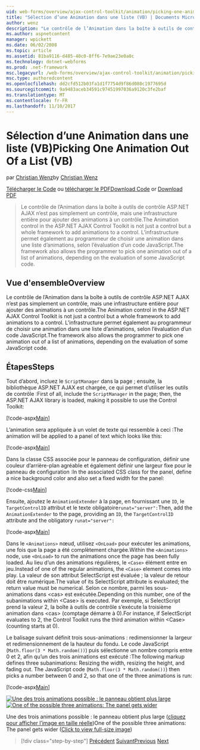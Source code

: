 ```yaml
---
uid: web-forms/overview/ajax-control-toolkit/animation/picking-one-animation-out-of-a-list-vb
title: "Sélection d’une Animation dans une liste (VB) | Documents Microsoft"
author: wenz
description: "Le contrôle de l’Animation dans la boîte à outils de contrôle ASP.NET AJAX n’est pas simplement un contrôle, mais une infrastructure entière pour ajouter des animations à un contrôle. Le framework également autoriser..."
ms.author: aspnetcontent
manager: wpickett
ms.date: 06/02/2008
ms.topic: article
ms.assetid: 81ba9116-d485-40c0-8ff6-7e9ae23e0a0c
ms.technology: dotnet-webforms
ms.prod: .net-framework
msc.legacyurl: /web-forms/overview/ajax-control-toolkit/animation/picking-one-animation-out-of-a-list-vb
msc.type: authoredcontent
ms.openlocfilehash: dd2cfd512b03fa1d1f7754d9f86d080c1977695d
ms.sourcegitcommit: 9a9483aceb34591c97451997036a9120c3fe2baf
ms.translationtype: MT
ms.contentlocale: fr-FR
ms.lasthandoff: 11/10/2017
---
```

<a name="picking-one-animation-out-of-a-list-vb"></a><span data-ttu-id="c6403-104">Sélection d’une Animation dans une liste (VB)</span><span class="sxs-lookup"><span data-stu-id="c6403-104">Picking One Animation Out Of a List (VB)</span></span>
====================
<span data-ttu-id="c6403-105">par [Christian Wenz](https://github.com/wenz)</span><span class="sxs-lookup"><span data-stu-id="c6403-105">by [Christian Wenz](https://github.com/wenz)</span></span>

<span data-ttu-id="c6403-106">[Télécharger le Code](http://download.microsoft.com/download/f/9/a/f9a26acd-8df4-4484-8a18-199e4598f411/Animation5.vb.zip) ou [télécharger le PDF](http://download.microsoft.com/download/6/7/1/6718d452-ff89-4d3f-a90e-c74ec2d636a3/animation5VB.pdf)</span><span class="sxs-lookup"><span data-stu-id="c6403-106">[Download Code](http://download.microsoft.com/download/f/9/a/f9a26acd-8df4-4484-8a18-199e4598f411/Animation5.vb.zip) or [Download PDF](http://download.microsoft.com/download/6/7/1/6718d452-ff89-4d3f-a90e-c74ec2d636a3/animation5VB.pdf)</span></span>

> <span data-ttu-id="c6403-107">Le contrôle de l’Animation dans la boîte à outils de contrôle ASP.NET AJAX n’est pas simplement un contrôle, mais une infrastructure entière pour ajouter des animations à un contrôle.</span><span class="sxs-lookup"><span data-stu-id="c6403-107">The Animation control in the ASP.NET AJAX Control Toolkit is not just a control but a whole framework to add animations to a control.</span></span> <span data-ttu-id="c6403-108">L’infrastructure permet également au programmeur de choisir une animation dans une liste d’animations, selon l’évaluation d’un code JavaScript.</span><span class="sxs-lookup"><span data-stu-id="c6403-108">The framework also allows the programmer to pick one animation out of a list of animations, depending on the evaluation of some JavaScript code.</span></span>


## <a name="overview"></a><span data-ttu-id="c6403-109">Vue d'ensemble</span><span class="sxs-lookup"><span data-stu-id="c6403-109">Overview</span></span>

<span data-ttu-id="c6403-110">Le contrôle de l’Animation dans la boîte à outils de contrôle ASP.NET AJAX n’est pas simplement un contrôle, mais une infrastructure entière pour ajouter des animations à un contrôle.</span><span class="sxs-lookup"><span data-stu-id="c6403-110">The Animation control in the ASP.NET AJAX Control Toolkit is not just a control but a whole framework to add animations to a control.</span></span> <span data-ttu-id="c6403-111">L’infrastructure permet également au programmeur de choisir une animation dans une liste d’animations, selon l’évaluation d’un code JavaScript.</span><span class="sxs-lookup"><span data-stu-id="c6403-111">The framework also allows the programmer to pick one animation out of a list of animations, depending on the evaluation of some JavaScript code.</span></span>

## <a name="steps"></a><span data-ttu-id="c6403-112">Étapes</span><span class="sxs-lookup"><span data-stu-id="c6403-112">Steps</span></span>

<span data-ttu-id="c6403-113">Tout d’abord, incluez le `ScriptManager` dans la page ; ensuite, la bibliothèque ASP.NET AJAX est chargée, ce qui permet d’utiliser les outils de contrôle :</span><span class="sxs-lookup"><span data-stu-id="c6403-113">First of all, include the `ScriptManager` in the page; then, the ASP.NET AJAX library is loaded, making it possible to use the Control Toolkit:</span></span>

[!code-aspx[Main](picking-one-animation-out-of-a-list-vb/samples/sample1.aspx)]

<span data-ttu-id="c6403-114">L’animation sera appliquée à un volet de texte qui ressemble à ceci :</span><span class="sxs-lookup"><span data-stu-id="c6403-114">The animation will be applied to a panel of text which looks like this:</span></span>

[!code-aspx[Main](picking-one-animation-out-of-a-list-vb/samples/sample2.aspx)]

<span data-ttu-id="c6403-115">Dans la classe CSS associée pour le panneau de configuration, définir une couleur d’arrière-plan agréable et également définir une largeur fixe pour le panneau de configuration :</span><span class="sxs-lookup"><span data-stu-id="c6403-115">In the associated CSS class for the panel, define a nice background color and also set a fixed width for the panel:</span></span>

[!code-css[Main](picking-one-animation-out-of-a-list-vb/samples/sample3.css)]

<span data-ttu-id="c6403-116">Ensuite, ajoutez le `AnimationExtender` à la page, en fournissant une `ID`, le `TargetControlID` attribut et le texte obligatoire`runat="server":`</span><span class="sxs-lookup"><span data-stu-id="c6403-116">Then, add the `AnimationExtender` to the page, providing an `ID`, the `TargetControlID` attribute and the obligatory `runat="server":`</span></span>

[!code-aspx[Main](picking-one-animation-out-of-a-list-vb/samples/sample4.aspx)]

<span data-ttu-id="c6403-117">Dans le `<Animations>` nœud, utilisez `<OnLoad>` pour exécuter les animations, une fois que la page a été complètement chargée.</span><span class="sxs-lookup"><span data-stu-id="c6403-117">Within the `<Animations>` node, use `<OnLoad>` to run the animations once the page has been fully loaded.</span></span> <span data-ttu-id="c6403-118">Au lieu d’un des animations régulières, le `<Case>` élément entre en jeu.</span><span class="sxs-lookup"><span data-stu-id="c6403-118">Instead of one of the regular animations, the `<Case>` element comes into play.</span></span> <span data-ttu-id="c6403-119">La valeur de son attribut SelectScript est évaluée ; la valeur de retour doit être numérique.</span><span class="sxs-lookup"><span data-stu-id="c6403-119">The value of its SelectScript attribute is evaluated; the return value must be numerical.</span></span> <span data-ttu-id="c6403-120">Selon ce nombre, parmi les sous-animations dans &lt;cas&gt; est exécutée.</span><span class="sxs-lookup"><span data-stu-id="c6403-120">Depending on this number, one of the subanimations within &lt;Case&gt; is executed.</span></span> <span data-ttu-id="c6403-121">Par exemple, si SelectScript prend la valeur 2, la boîte à outils de contrôle s’exécute la troisième animation dans &lt;cas&gt; (comptage démarre à 0).</span><span class="sxs-lookup"><span data-stu-id="c6403-121">For instance, if SelectScript evaluates to 2, the Control Toolkit runs the third animation within &lt;Case&gt; (counting starts at 0).</span></span>

<span data-ttu-id="c6403-122">Le balisage suivant définit trois sous-animations : redimensionner la largeur et redimensionnement de la hauteur du fondu. Le code JavaScript (`Math.floor(3 * Math.random())`) puis sélectionne un nombre compris entre 0 et 2, afin qu’un des trois animations est exécuté :</span><span class="sxs-lookup"><span data-stu-id="c6403-122">The following markup defines three subanimations: Resizing the width, resizing the height, and fading out. The JavaScript code (`Math.floor(3 * Math.random())`) then picks a number between 0 and 2, so that one of the three animations is run:</span></span>

[!code-aspx[Main](picking-one-animation-out-of-a-list-vb/samples/sample5.aspx)]


<span data-ttu-id="c6403-123">[![Une des trois animations possible : le panneau obtient plus large](picking-one-animation-out-of-a-list-vb/_static/image2.png)](picking-one-animation-out-of-a-list-vb/_static/image1.png)</span><span class="sxs-lookup"><span data-stu-id="c6403-123">[![One of the possible three animations: The panel gets wider](picking-one-animation-out-of-a-list-vb/_static/image2.png)](picking-one-animation-out-of-a-list-vb/_static/image1.png)</span></span>

<span data-ttu-id="c6403-124">Une des trois animations possible : le panneau obtient plus large ([cliquez pour afficher l’image en taille réelle](picking-one-animation-out-of-a-list-vb/_static/image3.png))</span><span class="sxs-lookup"><span data-stu-id="c6403-124">One of the possible three animations: The panel gets wider ([Click to view full-size image](picking-one-animation-out-of-a-list-vb/_static/image3.png))</span></span>

>[!div class="step-by-step"]
<span data-ttu-id="c6403-125">[Précédent](animation-depending-on-a-condition-vb.md)
[Suivant](animating-in-response-to-user-interaction-vb.md)</span><span class="sxs-lookup"><span data-stu-id="c6403-125">[Previous](animation-depending-on-a-condition-vb.md)
[Next](animating-in-response-to-user-interaction-vb.md)</span></span>

